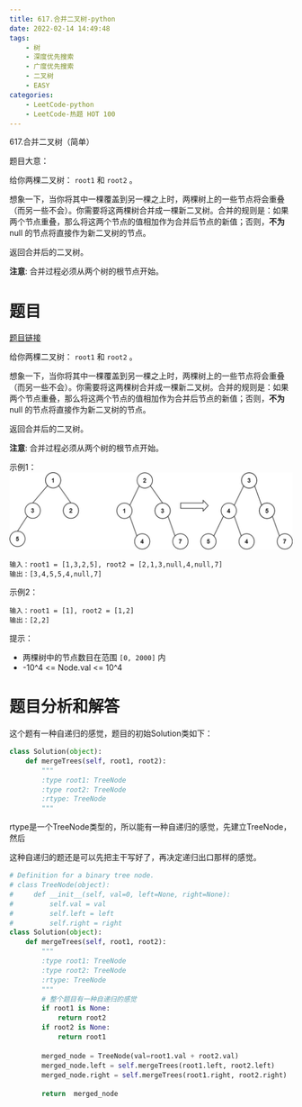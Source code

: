 ```yaml
---
title: 617.合并二叉树-python
date: 2022-02-14 14:49:48
tags:
    - 树
    - 深度优先搜索
    - 广度优先搜索
    - 二叉树
    - EASY
categories:
	- LeetCode-python
	- LeetCode-热题 HOT 100
---
```


617.合并二叉树（简单）

题目大意：

给你两棵二叉树： ```root1``` 和 ```root2``` 。

想象一下，当你将其中一棵覆盖到另一棵之上时，两棵树上的一些节点将会重叠（而另一些不会）。你需要将这两棵树合并成一棵新二叉树。合并的规则是：如果两个节点重叠，那么将这两个节点的值相加作为合并后节点的新值；否则，**不为** null 的节点将直接作为新二叉树的节点。

返回合并后的二叉树。

**注意**: 合并过程必须从两个树的根节点开始。

<!--more-->

# 题目

[题目链接](https://leetcode-cn.com/problems/merge-two-binary-trees/)

给你两棵二叉树： ```root1``` 和 ```root2``` 。

想象一下，当你将其中一棵覆盖到另一棵之上时，两棵树上的一些节点将会重叠（而另一些不会）。你需要将这两棵树合并成一棵新二叉树。合并的规则是：如果两个节点重叠，那么将这两个节点的值相加作为合并后节点的新值；否则，**不为** null 的节点将直接作为新二叉树的节点。

返回合并后的二叉树。

**注意**: 合并过程必须从两个树的根节点开始。

示例1：
![](/images/2022-02-14-15-33-49.png)
```
输入：root1 = [1,3,2,5], root2 = [2,1,3,null,4,null,7]
输出：[3,4,5,5,4,null,7]
```

示例2：
```
输入：root1 = [1], root2 = [1,2]
输出：[2,2]
```

提示：
- 两棵树中的节点数目在范围 ```[0, 2000]``` 内
- -10^4 <= Node.val <= 10^4


# 题目分析和解答

这个题有一种自递归的感觉，题目的初始Solution类如下：

```python
class Solution(object):
    def mergeTrees(self, root1, root2):
        """
        :type root1: TreeNode
        :type root2: TreeNode
        :rtype: TreeNode
        """
```

rtype是一个TreeNode类型的，所以能有一种自递归的感觉，先建立TreeNode，然后

这种自递归的题还是可以先把主干写好了，再决定递归出口那样的感觉。

```python
# Definition for a binary tree node.
# class TreeNode(object):
#     def __init__(self, val=0, left=None, right=None):
#         self.val = val
#         self.left = left
#         self.right = right
class Solution(object):
    def mergeTrees(self, root1, root2):
        """
        :type root1: TreeNode
        :type root2: TreeNode
        :rtype: TreeNode
        """
        # 整个题目有一种自递归的感觉
        if root1 is None:
            return root2
        if root2 is None:
            return root1
        
        merged_node = TreeNode(val=root1.val + root2.val)
        merged_node.left = self.mergeTrees(root1.left, root2.left)
        merged_node.right = self.mergeTrees(root1.right, root2.right)

        return  merged_node
```